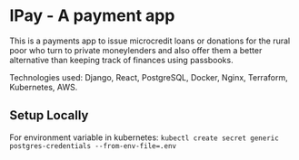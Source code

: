 # IPay - A payment app

This is a payments app to issue microcredit loans or donations for the rural poor who turn to private
moneylenders and also offer them a better alternative than keeping track of finances using passbooks.

Technologies used: Django, React, PostgreSQL, Docker, Nginx, Terraform, Kubernetes, AWS.

## Setup Locally

For environment variable in kubernetes:
`kubectl create secret generic postgres-credentials --from-env-file=.env`
